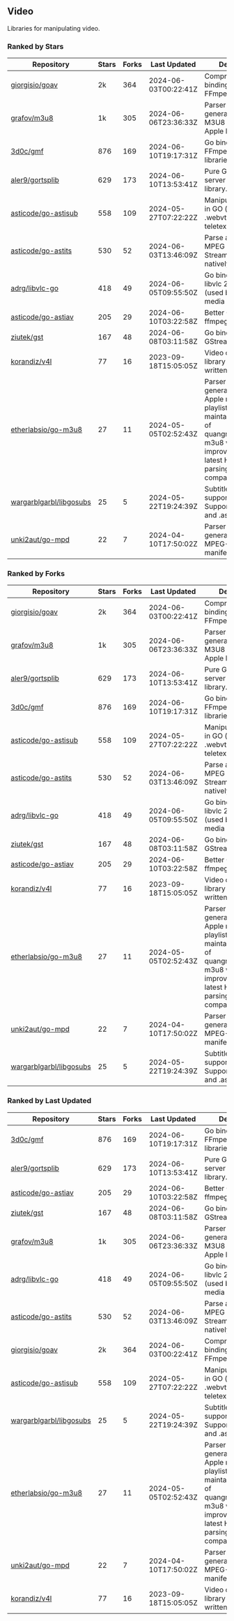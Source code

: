 ## Video

Libraries for manipulating video.

### Ranked by Stars

| Repository | Stars | Forks | Last Updated | Description | 
|------------|-------|-------|--------------|-------------|
| [giorgisio/goav](https://github.com/giorgisio/goav) | 2k | 364 | 2024-06-03T00:22:41Z |  Comprehensive Go bindings for FFmpeg. |
| [grafov/m3u8](https://github.com/grafov/m3u8) | 1k | 305 | 2024-06-06T23:36:33Z |  Parser and generator library of M3U8 playlists for Apple HLS. |
| [3d0c/gmf](https://github.com/3d0c/gmf) | 876 | 169 | 2024-06-10T19:17:31Z |  Go bindings for FFmpeg av\* libraries. |
| [aler9/gortsplib](https://github.com/aler9/gortsplib) | 629 | 173 | 2024-06-10T13:53:41Z |  Pure Go RTSP server and client library. |
| [asticode/go-astisub](https://github.com/asticode/go-astisub) | 558 | 109 | 2024-05-27T07:22:22Z |  Manipulate subtitles in GO (.srt, .stl, .ttml, .webvtt, .ssa/.ass, teletext, .smi, etc.). |
| [asticode/go-astits](https://github.com/asticode/go-astits) | 530 | 52 | 2024-06-03T13:46:09Z |  Parse and demux MPEG Transport Streams (.ts) natively in GO. |
| [adrg/libvlc-go](https://github.com/adrg/libvlc-go) | 418 | 49 | 2024-06-05T09:55:50Z |  Go bindings for libvlc 2.X/3.X/4.X (used by the VLC media player). |
| [asticode/go-astiav](https://github.com/asticode/go-astiav) | 205 | 29 | 2024-06-10T03:22:58Z |  Better C bindings for ffmpeg in GO. |
| [ziutek/gst](https://github.com/ziutek/gst) | 167 | 48 | 2024-06-08T03:11:58Z |  Go bindings for GStreamer. |
| [korandiz/v4l](https://github.com/korandiz/v4l) | 77 | 16 | 2023-09-18T15:05:05Z |  Video capture library for Linux, written in Go. |
| [etherlabsio/go-m3u8](https://github.com/etherlabsio/go-m3u8) | 27 | 11 | 2024-05-05T02:52:43Z |  Parser and generator library for Apple m3u8 playlists. Actively maintained version of quangngotan95/go-m3u8 with improvements and latest HLS playlist parsing compatibility. |
| [wargarblgarbl/libgosubs](https://github.com/wargarblgarbl/libgosubs) | 25 | 5 | 2024-05-22T19:24:39Z |  Subtitle format support for go. Supports .srt, .ttml, and .ass. |
| [unki2aut/go-mpd](https://github.com/unki2aut/go-mpd) | 22 | 7 | 2024-04-10T17:50:02Z |  Parser and generator library for MPEG-DASH manifest files. |

### Ranked by Forks

| Repository | Stars | Forks | Last Updated | Description | 
|------------|-------|-------|--------------|-------------|
| [giorgisio/goav](https://github.com/giorgisio/goav) | 2k | 364 | 2024-06-03T00:22:41Z |  Comprehensive Go bindings for FFmpeg. |
| [grafov/m3u8](https://github.com/grafov/m3u8) | 1k | 305 | 2024-06-06T23:36:33Z |  Parser and generator library of M3U8 playlists for Apple HLS. |
| [aler9/gortsplib](https://github.com/aler9/gortsplib) | 629 | 173 | 2024-06-10T13:53:41Z |  Pure Go RTSP server and client library. |
| [3d0c/gmf](https://github.com/3d0c/gmf) | 876 | 169 | 2024-06-10T19:17:31Z |  Go bindings for FFmpeg av\* libraries. |
| [asticode/go-astisub](https://github.com/asticode/go-astisub) | 558 | 109 | 2024-05-27T07:22:22Z |  Manipulate subtitles in GO (.srt, .stl, .ttml, .webvtt, .ssa/.ass, teletext, .smi, etc.). |
| [asticode/go-astits](https://github.com/asticode/go-astits) | 530 | 52 | 2024-06-03T13:46:09Z |  Parse and demux MPEG Transport Streams (.ts) natively in GO. |
| [adrg/libvlc-go](https://github.com/adrg/libvlc-go) | 418 | 49 | 2024-06-05T09:55:50Z |  Go bindings for libvlc 2.X/3.X/4.X (used by the VLC media player). |
| [ziutek/gst](https://github.com/ziutek/gst) | 167 | 48 | 2024-06-08T03:11:58Z |  Go bindings for GStreamer. |
| [asticode/go-astiav](https://github.com/asticode/go-astiav) | 205 | 29 | 2024-06-10T03:22:58Z |  Better C bindings for ffmpeg in GO. |
| [korandiz/v4l](https://github.com/korandiz/v4l) | 77 | 16 | 2023-09-18T15:05:05Z |  Video capture library for Linux, written in Go. |
| [etherlabsio/go-m3u8](https://github.com/etherlabsio/go-m3u8) | 27 | 11 | 2024-05-05T02:52:43Z |  Parser and generator library for Apple m3u8 playlists. Actively maintained version of quangngotan95/go-m3u8 with improvements and latest HLS playlist parsing compatibility. |
| [unki2aut/go-mpd](https://github.com/unki2aut/go-mpd) | 22 | 7 | 2024-04-10T17:50:02Z |  Parser and generator library for MPEG-DASH manifest files. |
| [wargarblgarbl/libgosubs](https://github.com/wargarblgarbl/libgosubs) | 25 | 5 | 2024-05-22T19:24:39Z |  Subtitle format support for go. Supports .srt, .ttml, and .ass. |

### Ranked by Last Updated

| Repository | Stars | Forks | Last Updated | Description | 
|------------|-------|-------|--------------|-------------|
| [3d0c/gmf](https://github.com/3d0c/gmf) | 876 | 169 | 2024-06-10T19:17:31Z |  Go bindings for FFmpeg av\* libraries. |
| [aler9/gortsplib](https://github.com/aler9/gortsplib) | 629 | 173 | 2024-06-10T13:53:41Z |  Pure Go RTSP server and client library. |
| [asticode/go-astiav](https://github.com/asticode/go-astiav) | 205 | 29 | 2024-06-10T03:22:58Z |  Better C bindings for ffmpeg in GO. |
| [ziutek/gst](https://github.com/ziutek/gst) | 167 | 48 | 2024-06-08T03:11:58Z |  Go bindings for GStreamer. |
| [grafov/m3u8](https://github.com/grafov/m3u8) | 1k | 305 | 2024-06-06T23:36:33Z |  Parser and generator library of M3U8 playlists for Apple HLS. |
| [adrg/libvlc-go](https://github.com/adrg/libvlc-go) | 418 | 49 | 2024-06-05T09:55:50Z |  Go bindings for libvlc 2.X/3.X/4.X (used by the VLC media player). |
| [asticode/go-astits](https://github.com/asticode/go-astits) | 530 | 52 | 2024-06-03T13:46:09Z |  Parse and demux MPEG Transport Streams (.ts) natively in GO. |
| [giorgisio/goav](https://github.com/giorgisio/goav) | 2k | 364 | 2024-06-03T00:22:41Z |  Comprehensive Go bindings for FFmpeg. |
| [asticode/go-astisub](https://github.com/asticode/go-astisub) | 558 | 109 | 2024-05-27T07:22:22Z |  Manipulate subtitles in GO (.srt, .stl, .ttml, .webvtt, .ssa/.ass, teletext, .smi, etc.). |
| [wargarblgarbl/libgosubs](https://github.com/wargarblgarbl/libgosubs) | 25 | 5 | 2024-05-22T19:24:39Z |  Subtitle format support for go. Supports .srt, .ttml, and .ass. |
| [etherlabsio/go-m3u8](https://github.com/etherlabsio/go-m3u8) | 27 | 11 | 2024-05-05T02:52:43Z |  Parser and generator library for Apple m3u8 playlists. Actively maintained version of quangngotan95/go-m3u8 with improvements and latest HLS playlist parsing compatibility. |
| [unki2aut/go-mpd](https://github.com/unki2aut/go-mpd) | 22 | 7 | 2024-04-10T17:50:02Z |  Parser and generator library for MPEG-DASH manifest files. |
| [korandiz/v4l](https://github.com/korandiz/v4l) | 77 | 16 | 2023-09-18T15:05:05Z |  Video capture library for Linux, written in Go. |

